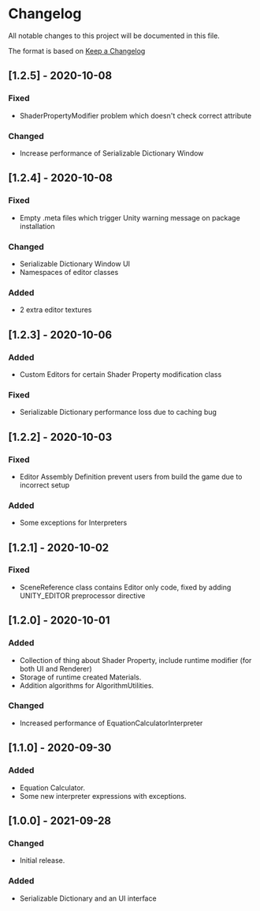 # Changelog
All notable changes to this project will be documented in this file.  

The format is based on [Keep a Changelog](https://keepachangelog.com/en/1.0.0/)

## [1.2.5] - 2020-10-08
### Fixed
- ShaderPropertyModifier problem which doesn't check correct attribute

### Changed
- Increase performance of Serializable Dictionary Window

## [1.2.4] - 2020-10-08
### Fixed
- Empty .meta files which trigger Unity warning message on package installation

### Changed
- Serializable Dictionary Window UI
- Namespaces of editor classes

### Added
- 2 extra editor textures

## [1.2.3] - 2020-10-06
### Added
- Custom Editors for certain Shader Property modification class

### Fixed
- Serializable Dictionary performance loss due to caching bug

## [1.2.2] - 2020-10-03
### Fixed
- Editor Assembly Definition prevent users from build the game due to incorrect setup

### Added
- Some exceptions for Interpreters

## [1.2.1] - 2020-10-02
### Fixed
- SceneReference class contains Editor only code, fixed by adding UNITY_EDITOR preprocessor directive

## [1.2.0] - 2020-10-01
### Added
- Collection of thing about Shader Property, include runtime modifier (for both UI and Renderer)
- Storage of runtime created Materials.
- Addition algorithms for AlgorithmUtilities.

### Changed
- Increased performance of EquationCalculatorInterpreter

## [1.1.0] - 2020-09-30
### Added
- Equation Calculator.  
- Some new interpreter expressions with exceptions.

## [1.0.0] - 2021-09-28
### Changed
- Initial release.  

### Added
- Serializable Dictionary and an UI interface  